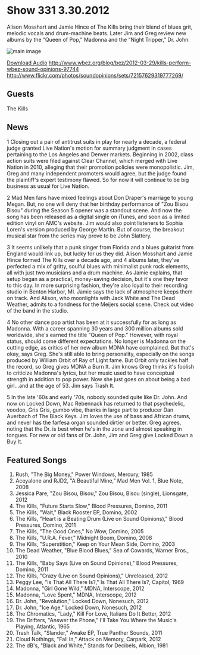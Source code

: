 # Show 331 3.30.2012
Alison Mosshart and Jamie Hince of The Kills bring their blend of blues grit, melodic vocals and drum-machine beats. Later Jim and Greg review new albums by the “Queen of Pop,” Madonna and the “Night Tripper,” Dr. John.

![main image](http://www.soundopinions.org/images/2012/thekills.jpg)

[Download Audio](http://audio.soundopinions.org/streams/2012/03/so_20120330.m3u)
http://www.wbez.org/blog/bez/2012-03-29/kills-perform-wbez-sound-opinions-97744
http://www.flickr.com/photos/soundopinions/sets/72157629319777269/

## Guests
The Kills

## News
1 Closing out a pair of antitrust suits in play for nearly a decade, a federal judge granted Live Nation's motion for summary judgment in cases pertaining to the Los Angeles and Denver markets. Beginning in 2002, class action suits were filed against Clear Channel, which merged with Live Nation in 2010, alleging that their promotion policies were monopolistic. Jim, Greg and many independent promoters would agree, but the judge found the plaintiff's expert testimony flawed. So for now it will continue to be big business as usual for Live Nation.

2 Mad Men fans have mixed feelings about Don Draper's marriage to young Megan. But, no one will deny that her birthday performance of "Zou Bisou Bisou" during the Season 5 opener was a standout scene. And now the song has been released as a digital single on iTunes, and soon as a limited edition vinyl on AMC's website. Jim would also point listeners to Sophia Loren's version produced by George Martin. But of course, the breakout musical star from the series may prove to be John Slattery.

3 It seems unlikely that a punk singer from Florida and a blues guitarist from England would link up, but lucky for us they did. Alison Mosshart and Jamie Hince formed The Kills over a decade ago, and 4 albums later, they've perfected a mix of gritty, soulful blues with minimalist punk rock elements, all with just two musicians and a drum machine. As Jamie explains, that setup began as a practical, money-saving decision, but it's one they favor to this day. In more surprising fashion, they're also loyal to their recording studio in Benton Harbor, MI. Jamie says the lack of atmosphere keeps them on track. And Alison, who moonlights with Jack White and The Dead Weather, admits to a fondness for the Meijers social scene. Check out video of the band in the studio.

4 No other dance pop artist has been at it successfully for as long as Madonna. With a career spanning 30 years and 300 million albums sold worldwide, she's earned the title "Queen of Pop." However, with royal status, should come different expectations. No longer is Madonna on the cutting edge, as critics of her new album MDNA have complained. But that's okay, says Greg. She's still able to bring personality, especially on the songs produced by William Orbit of Ray of Light fame. But Orbit only tackles half the record, so Greg gives MDNA a Burn It. Jim knows Greg thinks it's foolish to criticize Madonna's lyrics, but her music used to have conceptual strength in addition to pop power. Now she just goes on about being a bad girl...and at the age of 53. Jim says Trash It.

5 In the late '60s and early '70s, nobody sounded quite like Dr. John. And now on Locked Down, Mac Rebennack has returned to that psychedelic, voodoo, Gris Gris, gumbo vibe, thanks in large part to producer Dan Auerbach of The Black Keys. Jim loves the use of bass and African drums, and never has the farfesa organ sounded dirtier or better. Greg agrees, noting that the Dr. is best when he's in the zone and almost speaking in tongues. For new or old fans of Dr. John, Jim and Greg give Locked Down a Buy It.

## Featured Songs
1. Rush, "The Big Money," Power Windows, Mercury, 1985
2. Aceyalone and RJD2, "A Beautiful Mine," Mad Men Vol. 1, Blue Note, 2008
3. Jessica Pare, "Zou Bisou, Bisou," Zou Bisou, Bisou (single), Lionsgate, 2012
4. The Kills, "Future Starts Slow," Blood Pressures, Domino, 2011
5. The Kills, "Wait," Black Rooster EP, Domino, 2002
6. The Kills, "Heart is a Beating Drum (Live on Sound Opinions)," Blood Pressures, Domino, 2011
7. The Kills, "The Good Ones," No Wow, Domino, 2005
8. The Kills, "U.R.A. Fever," Midnight Boom, Domino, 2008
9. The Kills, "Superstition," Keep on Your Mean Side, Domino, 2003
10. The Dead Weather, "Blue Blood Blues," Sea of Cowards, Warner Bros., 2010
11. The Kills, "Baby Says (Live on Sound Opinions)," Blood Pressures, Domino, 2011
12. The Kills, "Crazy (Live on Sound Opinions)," Unreleased, 2012
13. Peggy Lee, "Is That All There Is?," Is That All There Is?, Capitol, 1969
14. Madonna, "Girl Gone Wild," MDNA, Interscope, 2012
15. Madonna, "Love Spent," MDNA, Interscope, 2012
16. Dr. John, "Revolution," Locked Down, Nonesuch, 2012
17. Dr. John, "Ice Age," Locked Down, Nonesuch, 2012
18. The Chromatics, "Lady," Kill For Love, Italians Do It Better, 2012
19. The Drifters, "Answer the Phone," I'll Take You Where the Music's Playing, Atlantic, 1965
20. Trash Talk, "Slander," Awake EP, True Panther Sounds, 2011
21. Cloud Nothings, "Fall In," Attack on Memory, Carpark, 2012
22. The dB's, "Black and White," Stands for Decibels, Albion, 1981
